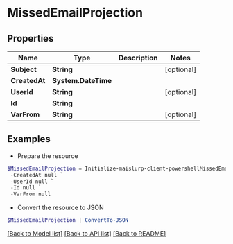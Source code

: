 # MissedEmailProjection
## Properties

Name | Type | Description | Notes
------------ | ------------- | ------------- | -------------
**Subject** | **String** |  | [optional] 
**CreatedAt** | **System.DateTime** |  | 
**UserId** | **String** |  | [optional] 
**Id** | **String** |  | 
**VarFrom** | **String** |  | [optional] 

## Examples

- Prepare the resource
```powershell
$MissedEmailProjection = Initialize-maislurp-client-powershellMissedEmailProjection  -Subject null `
 -CreatedAt null `
 -UserId null `
 -Id null `
 -VarFrom null
```

- Convert the resource to JSON
```powershell
$MissedEmailProjection | ConvertTo-JSON
```

[[Back to Model list]](../README#documentation-for-models) [[Back to API list]](../README#documentation-for-api-endpoints) [[Back to README]](../README)

